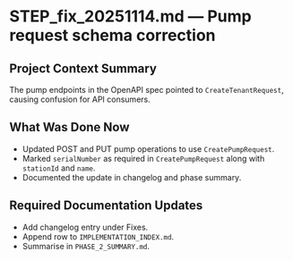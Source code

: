 # STEP_fix_20251114.md — Pump request schema correction

## Project Context Summary
The pump endpoints in the OpenAPI spec pointed to `CreateTenantRequest`, causing confusion for API consumers.

## What Was Done Now
- Updated POST and PUT pump operations to use `CreatePumpRequest`.
- Marked `serialNumber` as required in `CreatePumpRequest` along with `stationId` and `name`.
- Documented the update in changelog and phase summary.

## Required Documentation Updates
- Add changelog entry under Fixes.
- Append row to `IMPLEMENTATION_INDEX.md`.
- Summarise in `PHASE_2_SUMMARY.md`.
